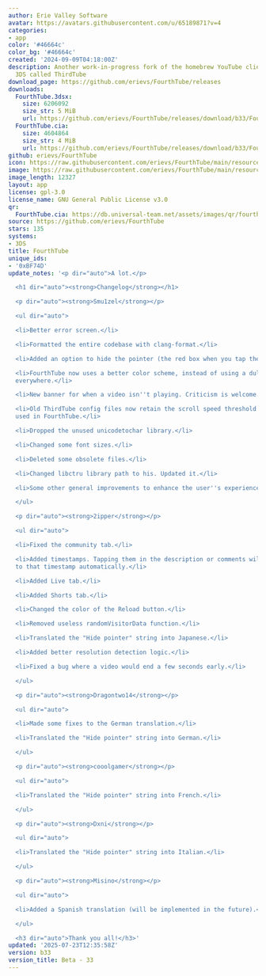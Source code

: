 ```yaml
---
author: Erie Valley Software
avatar: https://avatars.githubusercontent.com/u/65189871?v=4
categories:
- app
color: '#46664c'
color_bg: '#46664c'
created: '2024-09-09T04:18:00Z'
description: Another work-in-progress fork of the homebrew YouTube client for the
  3DS called ThirdTube
download_page: https://github.com/erievs/FourthTube/releases
downloads:
  FourthTube.3dsx:
    size: 6206092
    size_str: 5 MiB
    url: https://github.com/erievs/FourthTube/releases/download/b33/FourthTube.3dsx
  FourthTube.cia:
    size: 4604864
    size_str: 4 MiB
    url: https://github.com/erievs/FourthTube/releases/download/b33/FourthTube.cia
github: erievs/FourthTube
icon: https://raw.githubusercontent.com/erievs/FourthTube/main/resource/icon.png
image: https://raw.githubusercontent.com/erievs/FourthTube/main/resource/banner_legacy.png
image_length: 12327
layout: app
license: gpl-3.0
license_name: GNU General Public License v3.0
qr:
  FourthTube.cia: https://db.universal-team.net/assets/images/qr/fourthtube-cia.png
source: https://github.com/erievs/FourthTube
stars: 135
systems:
- 3DS
title: FourthTube
unique_ids:
- '0xBF74D'
update_notes: '<p dir="auto">A lot.</p>

  <h1 dir="auto"><strong>Changelog</strong></h1>

  <p dir="auto"><strong>Smu1zel</strong></p>

  <ul dir="auto">

  <li>Better error screen.</li>

  <li>Formatted the entire codebase with clang-format.</li>

  <li>Added an option to hide the pointer (the red box when you tap the screen).</li>

  <li>FourthTube now uses a better color scheme, instead of using a dull blue nearly
  everywhere.</li>

  <li>New banner for when a video isn''t playing. Criticism is welcome.</li>

  <li>Old ThirdTube config files now retain the scroll speed threshold value set when
  used in FourthTube.</li>

  <li>Dropped the unused unicodetochar library.</li>

  <li>Changed some font sizes.</li>

  <li>Deleted some obsolete files.</li>

  <li>Changed libctru library path to his. Updated it.</li>

  <li>Some other general improvements to enhance the user''s experience (TM)</li>

  </ul>

  <p dir="auto"><strong>2ipper</strong></p>

  <ul dir="auto">

  <li>Fixed the community tab.</li>

  <li>Added timestamps. Tapping them in the description or comments will jump you
  to that timestamp automatically.</li>

  <li>Added Live tab.</li>

  <li>Added Shorts tab.</li>

  <li>Changed the color of the Reload button.</li>

  <li>Removed useless randomVisitorData function.</li>

  <li>Translated the "Hide pointer" string into Japanese.</li>

  <li>Added better resolution detection logic.</li>

  <li>Fixed a bug where a video would end a few seconds early.</li>

  </ul>

  <p dir="auto"><strong>Dragontwo14</strong></p>

  <ul dir="auto">

  <li>Made some fixes to the German translation.</li>

  <li>Translated the "Hide pointer" string into German.</li>

  </ul>

  <p dir="auto"><strong>cooolgamer</strong></p>

  <ul dir="auto">

  <li>Translated the "Hide pointer" string into French.</li>

  </ul>

  <p dir="auto"><strong>Dxni</strong></p>

  <ul dir="auto">

  <li>Translated the "Hide pointer" string into Italian.</li>

  </ul>

  <p dir="auto"><strong>Misino</strong></p>

  <ul dir="auto">

  <li>Added a Spanish translation (will be implemented in the future).</li>

  </ul>

  <h3 dir="auto">Thank you all!</h3>'
updated: '2025-07-23T12:35:58Z'
version: b33
version_title: Beta - 33
---
```


